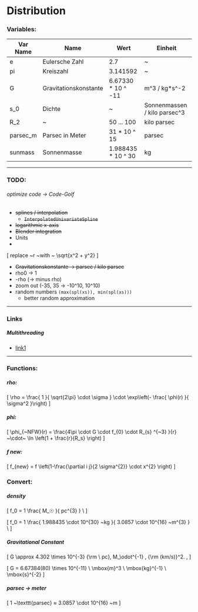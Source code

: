 # Distribution

### Variables:

Var Name | Name | Wert | Einheit
-- | -- | -- | --
e  | Eulersche Zahl | 2.7 | ~ |
pi | Kreiszahl | 3.141592 | ~ |
G | Gravitationskonstante | 6.67330 * 10 ^ -11 | m^3 / kg*s^-2
s_0 | Dichte | ~ | Sonnenmassen / kilo parsec^3 |
R_2 | ~ | 50 ... 100 | kilo parsec |
parsec_m | Parsec in Meter | 31 * 10 ^ 15 | parsec |
sunmass | Sonnenmasse | 1.988435 * 10 ^ 30 | kg

---

### TODO:
###### optimize code -> Code-Golf

- ~~splines / interpolation~~
  - ~~`InterpolatedUnivariateSpline`~~
- ~~logarithmic x-axis~~
- ~~Blender integration~~
- Units
-
\[
  replace ~r ~with  ~ \sqrt{x^2 + y^2}
\]
- ~~Gravitationskonstante -> parsec / kilo parsec~~
- rho0 -> 1
- -rho (-> minus rho)
- zoom out (-35, 35 -> -10^10, 10^10)
- random numbers ```(max(spl(xs)), min(spl(xs)))```
  - better random approximation

---
### Links

##### Multithreading
- [link1](http://chriskiehl.com/article/parallelism-in-one-line/)

---

### Functions:

##### rho:

\[
\rho = \frac{ 1 }{ \sqrt{2\pi} \cdot \sigma } \cdot \exp\left(- \frac{ \phi(r) }{ \sigma^2 }\right)
\]

##### phi:

\[
  \phi_{~NFW}(r) = \frac{4\pi \cdot G \cdot f_{0} \cdot R_{s} ^{~3} }{r} ~\cdot~ \ln \left(1 + \frac{r}{R_s} \right)
\]

##### f new:

\[
  f_{new} = f \left(1-\frac{\partial i j}{2 \sigma^{2}} \cdot x^{2} \right)
\]

### Convert:

##### density

\[
  f_0 = 1 \frac{ M_☉ }{ pc^{3} } \\
\]

\[
  f_0 = 1 \frac{ 1.988435 \cdot 10^{30} ~kg }{ 3.0857 \cdot 10^{16} ~m^{3} } \\
\]

##### Gravitational Constant
\[
  G \approx 4.302 \times 10^{-3} {\rm \ pc}\, M_\odot^{-1} \, {\rm (km/s)}^2. \,
\]

\[
  G = 6.67384(80) \times 10^{-11} \ \mbox{m}^3 \ \mbox{kg}^{-1} \ \mbox{s}^{-2}
\]

##### parsec -> meter
\[
  1 ~\texttt{parsec} ≈ 3.0857 \cdot 10^{16} ~m
\]
